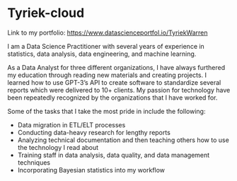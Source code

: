 # Tyriek-cloud
Link to my portfolio: https://www.datascienceportfol.io/TyriekWarren

I am a Data Science Practitioner with several years of experience in statistics, data analysis, data engineering, and machine learning.

As a Data Analyst for three different organizations, I have always furthered my education through reading new materials and creating projects. I learned how to use GPT-3’s API to create software to standardize several reports which were delivered to 10+ clients. My passion for technology have been repeatedly recognized by the organizations that I have worked for.

Some of the tasks that I take the most pride in include the following:
- Data migration in ETL/ELT processes
- Conducting data-heavy research for lengthy reports
- Analyzing technical documentation and then teaching others how to use the technology I read about
- Training staff in data analysis, data quality, and data management techniques
- Incorporating Bayesian statistics into my workflow
